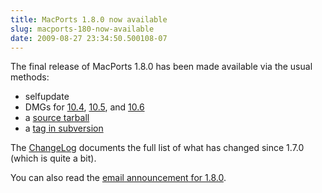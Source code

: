 ```yaml
---
title: MacPorts 1.8.0 now available
slug: macports-180-now-available
date: 2009-08-27 23:34:50.500108-07
---
```


The final release of MacPorts 1.8.0 has been made available via the usual methods:

* selfupdate
* DMGs for [10.4](https://distfiles.macports.org/MacPorts/MacPorts-1.8.0-10.4-Tiger.dmg "10.4 DMG"), [10.5](https://distfiles.macports.org/MacPorts/MacPorts-1.8.0-10.5-Leopard.dmg "10.4 DMG"), and [10.6](https://distfiles.macports.org/MacPorts/MacPorts-1.8.0-10.6-SnowLeopard.dmg "10.5 DMG")
* a [source tarball](https://www.macports.org/install.php#source)
* a [tag in subversion](https://svn.macports.org/repository/macports/tags/release_1_8_0)

The [ChangeLog](https://svn.macports.org/repository/macports/branches/release_1_8/base/ChangeLog) documents the full list of what has changed since 1.7.0 (which is quite a bit).

You can also read the [email announcement for 1.8.0](https://lists.macosforge.org/pipermail/macports-announce/2009-August/000004.html).
